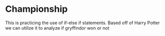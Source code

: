 # Championship
This is practicing the use of if-else if statements. Based off of Harry Potter we can utilize it to analyze if gryffindor won or not
